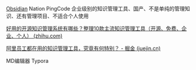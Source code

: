 [Obsidian](https://obsidian.md/)
Nation
PingCode 企业级别的知识管理工具、国产、不是单纯的管理知识、还有管理项目、不适合个人使用

[好用的开源知识管理系统有哪些？整理10款主流知识管理工具（开源、免费、企业、个人） (zhihu.com)](https://www.zhihu.com/tardis/zm/art/603119409?source_id=1005)

[阿里员工都在用的知识管理工具，究竟有何特别？ - 掘金 (juejin.cn)](https://juejin.cn/post/6844903830711189518?searchId=202309301309365E853F3A47E11D10C641)

MD编辑器
Typora


